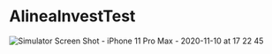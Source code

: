 # AlineaInvestTest
![Simulator Screen Shot - iPhone 11 Pro Max - 2020-11-10 at 17 22 45](https://user-images.githubusercontent.com/70023248/98671186-e1b9d780-2379-11eb-83c5-ae2a0e6cd5b1.png)
